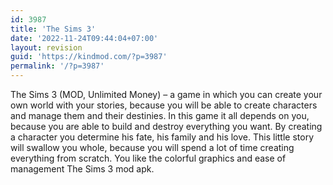 ```yaml
---
id: 3987
title: 'The Sims 3'
date: '2022-11-24T09:44:04+07:00'
layout: revision
guid: 'https://kindmod.com/?p=3987'
permalink: '/?p=3987'
---
```


The Sims 3 (MOD, Unlimited Money) – a game in which you can create your own world with your stories, because you will be able to create characters and manage them and their destinies. In this game it all depends on you, because you are able to build and destroy everything you want. By creating a character you determine his fate, his family and his love. This little story will swallow you whole, because you will spend a lot of time creating everything from scratch. You like the colorful graphics and ease of management The Sims 3 mod apk.